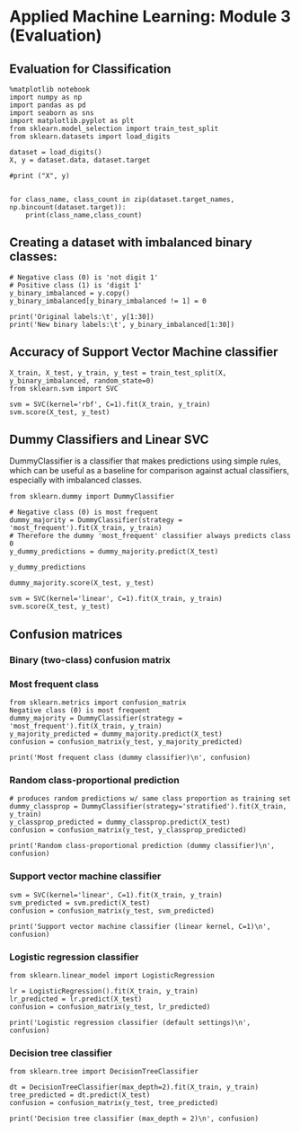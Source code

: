 # Applied Machine Learning: Module 3 (Evaluation)

## Evaluation for Classification

```
%matplotlib notebook
import numpy as np
import pandas as pd
import seaborn as sns
import matplotlib.pyplot as plt
from sklearn.model_selection import train_test_split
from sklearn.datasets import load_digits

dataset = load_digits()
X, y = dataset.data, dataset.target

#print ("X", y)


for class_name, class_count in zip(dataset.target_names, np.bincount(dataset.target)):
    print(class_name,class_count)

```

## Creating a dataset with imbalanced binary classes:  
```
# Negative class (0) is 'not digit 1' 
# Positive class (1) is 'digit 1'
y_binary_imbalanced = y.copy()
y_binary_imbalanced[y_binary_imbalanced != 1] = 0

print('Original labels:\t', y[1:30])
print('New binary labels:\t', y_binary_imbalanced[1:30])
```

## Accuracy of Support Vector Machine classifier

```
X_train, X_test, y_train, y_test = train_test_split(X, y_binary_imbalanced, random_state=0)
from sklearn.svm import SVC

svm = SVC(kernel='rbf', C=1).fit(X_train, y_train)
svm.score(X_test, y_test)
```

## Dummy Classifiers and Linear SVC

DummyClassifier is a classifier that makes predictions using simple rules, which can be useful as a baseline for comparison against actual classifiers, especially with imbalanced classes.

```
from sklearn.dummy import DummyClassifier

# Negative class (0) is most frequent
dummy_majority = DummyClassifier(strategy = 'most_frequent').fit(X_train, y_train)
# Therefore the dummy 'most_frequent' classifier always predicts class 0
y_dummy_predictions = dummy_majority.predict(X_test)

y_dummy_predictions

dummy_majority.score(X_test, y_test)

svm = SVC(kernel='linear', C=1).fit(X_train, y_train)
svm.score(X_test, y_test)

```

## Confusion matrices
### Binary (two-class) confusion matrix

### Most frequent class

```
from sklearn.metrics import confusion_matrix
Negative class (0) is most frequent
dummy_majority = DummyClassifier(strategy = 'most_frequent').fit(X_train, y_train)
y_majority_predicted = dummy_majority.predict(X_test)
confusion = confusion_matrix(y_test, y_majority_predicted)

print('Most frequent class (dummy classifier)\n', confusion)
```

### Random class-proportional prediction

```
# produces random predictions w/ same class proportion as training set
dummy_classprop = DummyClassifier(strategy='stratified').fit(X_train, y_train)
y_classprop_predicted = dummy_classprop.predict(X_test)
confusion = confusion_matrix(y_test, y_classprop_predicted)

print('Random class-proportional prediction (dummy classifier)\n', confusion)

```
### Support vector machine classifier

```
svm = SVC(kernel='linear', C=1).fit(X_train, y_train)
svm_predicted = svm.predict(X_test)
confusion = confusion_matrix(y_test, svm_predicted)

print('Support vector machine classifier (linear kernel, C=1)\n', confusion)

```

### Logistic regression classifier

```
from sklearn.linear_model import LogisticRegression

lr = LogisticRegression().fit(X_train, y_train)
lr_predicted = lr.predict(X_test)
confusion = confusion_matrix(y_test, lr_predicted)

print('Logistic regression classifier (default settings)\n', confusion)

```
### Decision tree classifier

```
from sklearn.tree import DecisionTreeClassifier

dt = DecisionTreeClassifier(max_depth=2).fit(X_train, y_train)
tree_predicted = dt.predict(X_test)
confusion = confusion_matrix(y_test, tree_predicted)

print('Decision tree classifier (max_depth = 2)\n', confusion)

```
